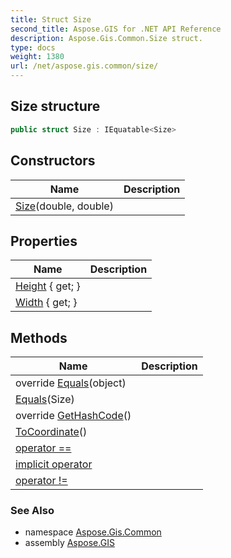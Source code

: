 ```yaml
---
title: Struct Size
second_title: Aspose.GIS for .NET API Reference
description: Aspose.Gis.Common.Size struct. 
type: docs
weight: 1380
url: /net/aspose.gis.common/size/
---
```

## Size structure

```csharp
public struct Size : IEquatable<Size>
```

## Constructors

| Name | Description |
| --- | --- |
| [Size](size/)(double, double) |  |

## Properties

| Name | Description |
| --- | --- |
| [Height](../../aspose.gis.common/size/height/) { get; } |  |
| [Width](../../aspose.gis.common/size/width/) { get; } |  |

## Methods

| Name | Description |
| --- | --- |
| override [Equals](../../aspose.gis.common/size/equals/#equals_1)(object) |  |
| [Equals](../../aspose.gis.common/size/equals/#equals)(Size) |  |
| override [GetHashCode](../../aspose.gis.common/size/gethashcode/)() |  |
| [ToCoordinate](../../aspose.gis.common/size/tocoordinate/)() |  |
| [operator ==](../../aspose.gis.common/size/op_equality/) |  |
| [implicit operator](../../aspose.gis.common/size/op_implicit/) |  |
| [operator !=](../../aspose.gis.common/size/op_inequality/) |  |

### See Also

* namespace [Aspose.Gis.Common](../../aspose.gis.common/)
* assembly [Aspose.GIS](../../)


